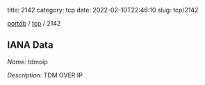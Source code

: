 title: 2142
category: tcp
date: 2022-02-10T22:46:10
slug: tcp/2142

[portdb](/) / [tcp](/category/tcp.html) / 2142


## IANA Data

_Name:_ tdmoip

_Description:_ TDM OVER IP

